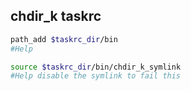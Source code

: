 ## chdir_k taskrc

```bash
path_add $taskrc_dir/bin
#Help

source $taskrc_dir/bin/chdir_k_symlink
#Help disable the symlink to fail this



```
